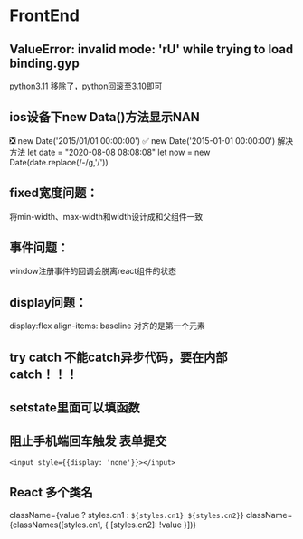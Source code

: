 # FrontEnd
## ValueError: invalid mode: 'rU' while trying to load binding.gyp
python3.11 移除了，python回滚至3.10即可

## ios设备下new Data()方法显示NAN
❎ new Date('2015/01/01 00:00:00')
✅ new Date('2015-01-01 00:00:00')
解决方法
let date = "2020-08-08 08:08:08"
let now = new Date(date.replace(/-/g,'/'))

## fixed宽度问题：
将min-width、max-width和width设计成和父组件一致

## 事件问题：
window注册事件的回调会脱离react组件的状态

## display问题：
display:flex
align-items: baseline 对齐的是第一个元素

## try catch 不能catch异步代码，要在内部catch！！！

## setstate里面可以填函数

## 阻止手机端回车触发 表单提交
```
<input style={{display: 'none'}}></input>
```

## React 多个类名
className={value ? styles.cn1 : `${styles.cn1} ${styles.cn2}`}
className={classNames([styles.cn1, { [styles.cn2]: !value }])}
